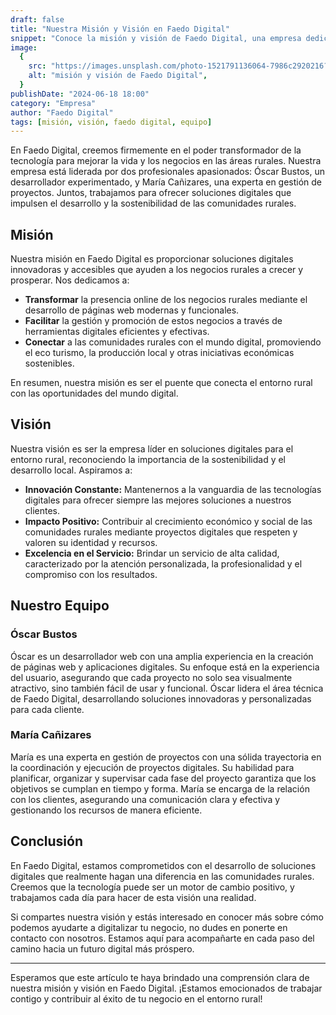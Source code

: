 ```yaml
---
draft: false
title: "Nuestra Misión y Visión en Faedo Digital"
snippet: "Conoce la misión y visión de Faedo Digital, una empresa dedicada a proporcionar soluciones digitales innovadoras para el entorno rural, liderada por Óscar Bustos y María Cañizares."
image:
  {
    src: "https://images.unsplash.com/photo-1521791136064-7986c2920216?&fit=crop&w=430&h=240",
    alt: "misión y visión de Faedo Digital",
  }
publishDate: "2024-06-18 18:00"
category: "Empresa"
author: "Faedo Digital"
tags: [misión, visión, faedo digital, equipo]
---
```


En Faedo Digital, creemos firmemente en el poder transformador de la tecnología para mejorar la vida y los negocios en las áreas rurales. Nuestra empresa está liderada por dos profesionales apasionados: Óscar Bustos, un desarrollador experimentado, y María Cañizares, una experta en gestión de proyectos. Juntos, trabajamos para ofrecer soluciones digitales que impulsen el desarrollo y la sostenibilidad de las comunidades rurales.

## Misión

Nuestra misión en Faedo Digital es proporcionar soluciones digitales innovadoras y accesibles que ayuden a los negocios rurales a crecer y prosperar. Nos dedicamos a:

- **Transformar** la presencia online de los negocios rurales mediante el desarrollo de páginas web modernas y funcionales.
- **Facilitar** la gestión y promoción de estos negocios a través de herramientas digitales eficientes y efectivas.
- **Conectar** a las comunidades rurales con el mundo digital, promoviendo el eco turismo, la producción local y otras iniciativas económicas sostenibles.

En resumen, nuestra misión es ser el puente que conecta el entorno rural con las oportunidades del mundo digital.

## Visión

Nuestra visión es ser la empresa líder en soluciones digitales para el entorno rural, reconociendo la importancia de la sostenibilidad y el desarrollo local. Aspiramos a:

- **Innovación Constante:** Mantenernos a la vanguardia de las tecnologías digitales para ofrecer siempre las mejores soluciones a nuestros clientes.
- **Impacto Positivo:** Contribuir al crecimiento económico y social de las comunidades rurales mediante proyectos digitales que respeten y valoren su identidad y recursos.
- **Excelencia en el Servicio:** Brindar un servicio de alta calidad, caracterizado por la atención personalizada, la profesionalidad y el compromiso con los resultados.

## Nuestro Equipo

### Óscar Bustos

Óscar es un desarrollador web con una amplia experiencia en la creación de páginas web y aplicaciones digitales. Su enfoque está en la experiencia del usuario, asegurando que cada proyecto no solo sea visualmente atractivo, sino también fácil de usar y funcional. Óscar lidera el área técnica de Faedo Digital, desarrollando soluciones innovadoras y personalizadas para cada cliente.

### María Cañizares

María es una experta en gestión de proyectos con una sólida trayectoria en la coordinación y ejecución de proyectos digitales. Su habilidad para planificar, organizar y supervisar cada fase del proyecto garantiza que los objetivos se cumplan en tiempo y forma. María se encarga de la relación con los clientes, asegurando una comunicación clara y efectiva y gestionando los recursos de manera eficiente.

## Conclusión

En Faedo Digital, estamos comprometidos con el desarrollo de soluciones digitales que realmente hagan una diferencia en las comunidades rurales. Creemos que la tecnología puede ser un motor de cambio positivo, y trabajamos cada día para hacer de esta visión una realidad.

Si compartes nuestra visión y estás interesado en conocer más sobre cómo podemos ayudarte a digitalizar tu negocio, no dudes en ponerte en contacto con nosotros. Estamos aquí para acompañarte en cada paso del camino hacia un futuro digital más próspero.

---

Esperamos que este artículo te haya brindado una comprensión clara de nuestra misión y visión en Faedo Digital. ¡Estamos emocionados de trabajar contigo y contribuir al éxito de tu negocio en el entorno rural!
